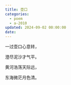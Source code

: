 ```yaml
---
title: 壶口
categories:
  - poem
  - a-2010
updated: 2024-09-02 00:00:00
date:
---
```


一过壶口心意转，

澄尽泥沙才气平。

黄河浩荡天际远，

东海微茫月色清。